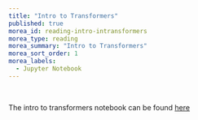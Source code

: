 ```yaml
---
title: "Intro to Transformers" 
published: true
morea_id: reading-intro-intransformers
morea_type: reading
morea_summary: "Intro to Transformers"
morea_sort_order: 1
morea_labels:
  - Jupyter Notebook
---
```

<br/>

The intro to transformers notebook can be found [here](resources/intro-to-transformers.ipynb)

<br/>


